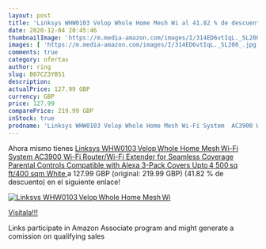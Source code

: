 ```yaml
---
layout: post
title: 'Linksys WHW0103 Velop Whole Home Mesh Wi al 41.82 % de descuento'
date: 2020-12-04 20:45:46
thumbnailImage: 'https://m.media-amazon.com/images/I/314ED6vtIqL._SL200_.jpg'
images: [ 'https://m.media-amazon.com/images/I/314ED6vtIqL._SL200_.jpg' ]
comments: true
category: ofertas
author: ring
slug: B07CZ3YB51
description:
actualPrice: 127.99 GBP
currency: GBP
price: 127.99
comparePrice: 219.99 GBP
inStock: true
prodname: 'Linksys WHW0103 Velop Whole Home Mesh Wi-Fi System  AC3900 Wi-Fi Router/Wi-Fi Extender for Seamless Coverage  Parental Controls  Compatible with Alexa  3-Pack  Covers Upto 4 500 sq ft/400 sqm  White '
---
```


Ahora mismo tienes [Linksys WHW0103 Velop Whole Home Mesh Wi-Fi System  AC3900 Wi-Fi Router/Wi-Fi Extender for Seamless Coverage  Parental Controls  Compatible with Alexa  3-Pack  Covers Upto 4 500 sq ft/400 sqm  White ](https://www.amazon.co.uk/dp/B07CZ3YB51/?tag=tolees0a-21) a 127.99 GBP (original: 219.99 GBP) (41.82 %  de descuento) en el siguiente enlace!

[![Linksys WHW0103 Velop Whole Home Mesh Wi](https://m.media-amazon.com/images/I/314ED6vtIqL._SL200_.jpg)](https://www.amazon.co.uk/dp/B07CZ3YB51/?tag=tolees0a-21)

[Visítala!!!](https://www.amazon.co.uk/dp/B07CZ3YB51/?tag=tolees0a-21)

Links participate in Amazon Associate program and might generate a comission on qualifying sales
